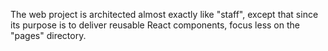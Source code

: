 The web project is architected almost exactly like "staff", except that since its purpose is to deliver reusable React components, focus less on the "pages" directory.
